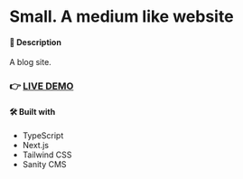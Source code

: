 # Small. A medium like website

#### 📝 Description

A blog site.

### 👉 [LIVE DEMO]()

#### 🛠️ Built with

- TypeScript
- Next.js
- Tailwind CSS
- Sanity CMS
